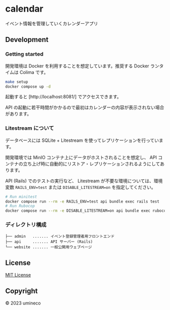 # calendar

イベント情報を管理していくカレンダーアプリ

## Development

### Getting started

開発環境は Docker を利用することを想定しています。推奨する Docker ランタイムは Colima です。

```bash
make setup
docker compose up -d
```

起動すると [http://localhost:8081/] でアクセスできます。

API の起動に若干時間がかかるので最初はカレンダーの内容が表示されない場合があります。

### Litestream について

データベースには SQLite + Litestream を使ってレプリケーションを行っています。

開発環境では MinIO コンテナ上にデータがホストされることを想定し、 API コンテナの立ち上げ時に自動的にリストア・レプリケーションされるようにしてあります。

API (Rails) でのテストの実行など、 Litestream が不要な環境については、環境変数 `RAILS_ENV=test` または `DISABLE_LITESTREAM=on` を指定してください。

```bash
# Run minitest
docker compose run --rm -e RAILS_ENV=test api bundle exec rails test
# Run Rubocop
docker compose run --rm -e DISABLE_LITESTREAM=on api bundle exec rubocop
```

### ディレクトリ構成

```
├── admin   ....... イベント登録管理者用フロントエンド
├── api     ....... API サーバー (Rails)
└── website ....... 一般公開用ウェブページ
```

## License

[MIT License](LICENSE)

## Copyright

&copy; 2023 umineco
